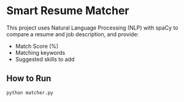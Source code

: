 # Smart Resume Matcher 

This project uses Natural Language Processing (NLP) with spaCy to compare a resume and job description, and provide:

- Match Score (%)
- Matching keywords
- Suggested skills to add

## How to Run

```bash
python matcher.py
